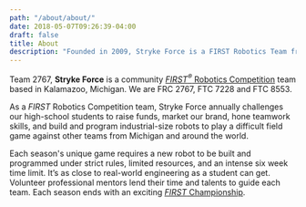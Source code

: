```yaml
---
path: "/about/about/"
date: 2018-05-07T09:26:39-04:00
draft: false
title: About
description: "Founded in 2009, Stryke Force is a FIRST Robotics Team from Kalamazoo, Michigan. Learn more about our team, students and partners."
---
```


Team 2767, **Stryke Force** is a community [_FIRST<sup>®</sup>_ Robotics Competition](https://www.firstinspires.org/robotics/frc) team based in Kalamazoo, Michigan. We are FRC 2767, FTC 7228 and FTC 8553.

As a _FIRST_ Robotics Competition team, Stryke Force annually challenges our high-school students to raise funds, market our brand, hone teamwork skills, and build and program industrial-size robots to play a difficult field game against other teams from Michigan and around the world.

Each season's unique game requires a new robot to be built and programmed under strict rules, limited resources, and an intense six week time limit. It’s as close to real-world engineering as a student can get. Volunteer professional mentors lend their time and talents to guide each team. Each season ends with an exciting [_FIRST_ Championship](https://www.firstchampionship.org).

